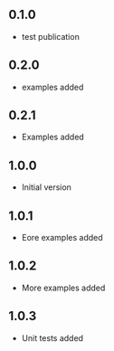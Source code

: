 ## 0.1.0

- test publication

## 0.2.0

- examples added

## 0.2.1

- Examples added

## 1.0.0

- Initial version

## 1.0.1

- Eore examples added

## 1.0.2

- More examples added

## 1.0.3

- Unit tests added